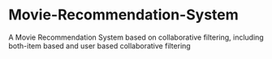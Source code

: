 # Movie-Recommendation-System
A Movie Recommendation System based on collaborative filtering, including both-item based and user based collaborative filtering
